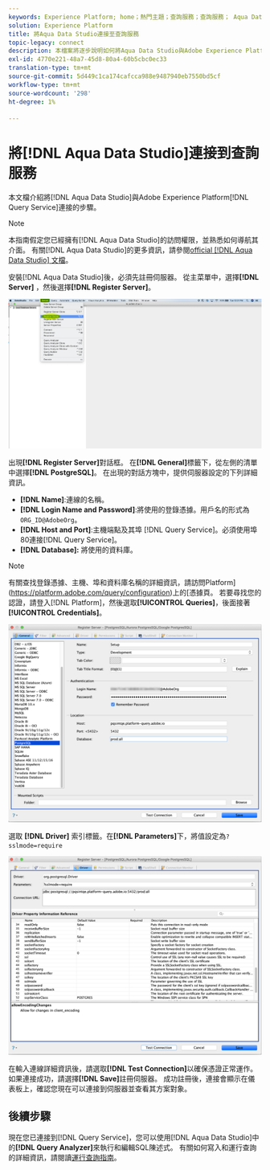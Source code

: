 ```yaml
---
keywords: Experience Platform; home；熱門主題；查詢服務；查詢服務； Aqua Data Studio; Aqua data studio；連接查詢服務；
solution: Experience Platform
title: 將Aqua Data Studio連接至查詢服務
topic-legacy: connect
description: 本檔案將逐步說明如何將Aqua Data Studio與Adobe Experience Platform查詢服務連接。
exl-id: 4770e221-48a7-45d8-80a4-60b5cbc0ec33
translation-type: tm+mt
source-git-commit: 5d449c1ca174cafcca988e9487940eb7550bd5cf
workflow-type: tm+mt
source-wordcount: '298'
ht-degree: 1%

---
```


# 將[!DNL Aqua Data Studio]連接到查詢服務

本文檔介紹將[!DNL Aqua Data Studio]與Adobe Experience Platform[!DNL Query Service]連接的步驟。

>[!NOTE]
>
> 本指南假定您已經擁有[!DNL Aqua Data Studio]的訪問權限，並熟悉如何導航其介面。 有關[!DNL Aqua Data Studio]的更多資訊，請參閱[official [!DNL Aqua Data Studio] 文檔](https://www.aquaclusters.com/app/home/project/public/aquadatastudio/wikibook/Documentation21.1/page/0/Aqua-Data-Studio-21-1)。

安裝[!DNL Aqua Data Studio]後，必須先註冊伺服器。 從主菜單中，選擇&#x200B;**[!DNL Server]** ，然後選擇&#x200B;**[!DNL Register Server]**。

![](../images/clients/aqua-data-studio/register-server.png)

出現&#x200B;**[!DNL Register Server]**&#x200B;對話框。 在&#x200B;**[!DNL General]**&#x200B;標籤下，從左側的清單中選擇&#x200B;**[!DNL PostgreSQL]**。 在出現的對話方塊中，提供伺服器設定的下列詳細資訊。

- **[!DNL Name]**:連線的名稱。
- **[!DNL Login Name and Password]**:將使用的登錄憑據。用戶名的形式為`ORG_ID@AdobeOrg`。
- **[!DNL Host and Port]**:主機端點及其埠 [!DNL Query Service]。必須使用埠80連接[!DNL Query Service]。
- **[!DNL Database]:** 將使用的資料庫。

>[!NOTE]
>
>有關查找登錄憑據、主機、埠和資料庫名稱的詳細資訊，請訪問Platform](https://platform.adobe.com/query/configuration)上的[憑據頁。 若要尋找您的認證，請登入[!DNL Platform]，然後選取&#x200B;**[!UICONTROL Queries]**，後面接著&#x200B;**[!UICONTROL Credentials]**。

![](../images/clients/aqua-data-studio/register-server-general-tab.png)

選取 **[!DNL Driver]** 索引標籤。在&#x200B;**[!DNL Parameters]**&#x200B;下，將值設定為`?sslmode=require`

![](../images/clients/aqua-data-studio/register-server-driver-tab.png)

在輸入連線詳細資訊後，請選取&#x200B;**[!DNL Test Connection]**&#x200B;以確保憑證正常運作。 如果連接成功，請選擇&#x200B;**[!DNL Save]**&#x200B;註冊伺服器。 成功註冊後，連接會顯示在儀表板上，確認您現在可以連接到伺服器並查看其方案對象。

## 後續步驟

現在您已連接到[!DNL Query Service]，您可以使用[!DNL Aqua Data Studio]中的&#x200B;**[!DNL Query Analyzer]**&#x200B;來執行和編輯SQL陳述式。 有關如何寫入和運行查詢的詳細資訊，請閱讀[運行查詢指南](../best-practices/writing-queries.md)。
